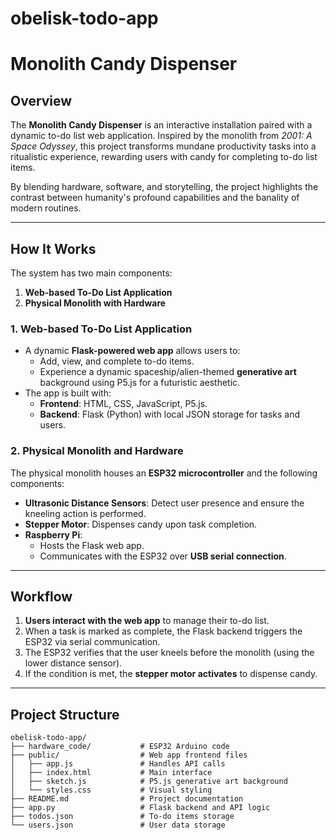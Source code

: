 # obelisk-todo-app
# **Monolith Candy Dispenser**

## **Overview**

The **Monolith Candy Dispenser** is an interactive installation paired with a dynamic to-do list web application. Inspired by the monolith from *2001: A Space Odyssey*, this project transforms mundane productivity tasks into a ritualistic experience, rewarding users with candy for completing to-do list items.

By blending hardware, software, and storytelling, the project highlights the contrast between humanity's profound capabilities and the banality of modern routines.

---

## **How It Works**

The system has two main components:

1. **Web-based To-Do List Application**  
2. **Physical Monolith with Hardware**

### **1. Web-based To-Do List Application**

- A dynamic **Flask-powered web app** allows users to:
  - Add, view, and complete to-do items.
  - Experience a dynamic spaceship/alien-themed **generative art** background using P5.js for a futuristic aesthetic.
- The app is built with:
  - **Frontend**: HTML, CSS, JavaScript, P5.js.
  - **Backend**: Flask (Python) with local JSON storage for tasks and users.

### **2. Physical Monolith and Hardware**

The physical monolith houses an **ESP32 microcontroller** and the following components:

- **Ultrasonic Distance Sensors**: Detect user presence and ensure the kneeling action is performed.
- **Stepper Motor**: Dispenses candy upon task completion.
- **Raspberry Pi**:  
  - Hosts the Flask web app.  
  - Communicates with the ESP32 over **USB serial connection**.

---

## **Workflow**

1. **Users interact with the web app** to manage their to-do list.
2. When a task is marked as complete, the Flask backend triggers the ESP32 via serial communication.
3. The ESP32 verifies that the user kneels before the monolith (using the lower distance sensor).
4. If the condition is met, the **stepper motor activates** to dispense candy.

---

## **Project Structure**

```plaintext
obelisk-todo-app/
├── hardware_code/           # ESP32 Arduino code
├── public/                  # Web app frontend files
│   ├── app.js               # Handles API calls
│   ├── index.html           # Main interface
│   ├── sketch.js            # P5.js generative art background
│   └── styles.css           # Visual styling
├── README.md                # Project documentation
├── app.py                   # Flask backend and API logic
├── todos.json               # To-do items storage
└── users.json               # User data storage
